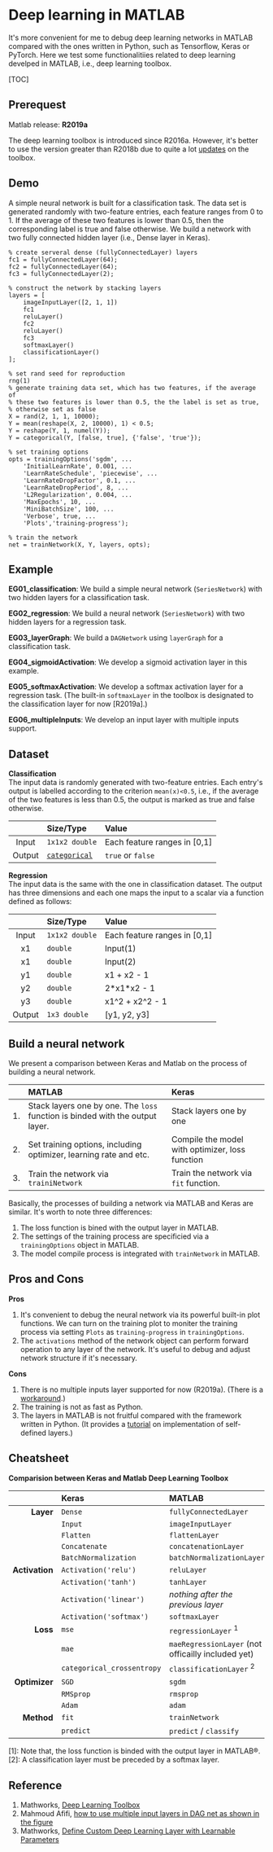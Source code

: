 # Deep learning in MATLAB  

It's more convenient for me to debug deep learning networks in MATLAB compared with the ones written in Python, such as Tensorflow, Keras or PyTorch. Here we test some functionalitiies related to deep learning develped in MATLAB, i.e., deep learning toolbox.

[TOC]

## Prerequest

Matlab release: **R2019a**

The deep learning toolbox is introduced since R2016a. However, it's better to use the version greater than R2018b due to quite a lot [updates](https://ww2.mathworks.cn/help/deeplearning/release-notes.html) on the toolbox.

## Demo

A simple neural network is built for a classification task. The data set is generated randomly with two-feature entries, each feature ranges from 0 to 1. If the average of these two features is lower than 0.5, then the corresponding label is true and false otherwise. We build a network with two fully connected hidden layer (i.e., Dense layer in Keras).

```
% create serveral dense (fullyConnectedLayer) layers
fc1 = fullyConnectedLayer(64);
fc2 = fullyConnectedLayer(64);
fc3 = fullyConnectedLayer(2);

% construct the network by stacking layers
layers = [
    imageInputLayer([2, 1, 1])
    fc1
    reluLayer()
    fc2
    reluLayer()
    fc3
    softmaxLayer()
    classificationLayer()
];

% set rand seed for reproduction
rng(1)
% generate training data set, which has two features, if the average of
% these two features is lower than 0.5, the the label is set as true,
% otherwise set as false
X = rand(2, 1, 1, 10000);
Y = mean(reshape(X, 2, 10000), 1) < 0.5;
Y = reshape(Y, 1, numel(Y));
Y = categorical(Y, [false, true], {'false', 'true'});

% set training options
opts = trainingOptions('sgdm', ...
    'InitialLearnRate', 0.001, ...
    'LearnRateSchedule', 'piecewise', ...
    'LearnRateDropFactor', 0.1, ...
    'LearnRateDropPeriod', 8, ...
    'L2Regularization', 0.004, ...
    'MaxEpochs', 10, ...
    'MiniBatchSize', 100, ...
    'Verbose', true, ...
    'Plots','training-progress');

% train the network
net = trainNetwork(X, Y, layers, opts);
```

## Example

**EG01_classification**: We build a simple neural network (`SeriesNetwork`) with two hidden layers for a classification task.  

**EG02_regression**: We build a neural network (`SeriesNetwork`) with two hidden layers for a regression task.  

**EG03_layerGraph**: We build a `DAGNetwork` using `layerGraph` for a classification task.  

**EG04_sigmoidActivation**: We develop a sigmoid activation layer in this example.  

**EG05_softmaxActivation**: We develop a softmax activation layer for a regression task. (The built-in `softmaxLayer` in the toolbox is designated to the classification layer for now [R2019a].) 

**EG06_multipleInputs**: We develop an input layer with multiple inputs support.  

## Dataset

**Classification**  
The input data is randomly generated with two-feature entries. Each entry's output is labelled according to the criterion `mean(x)<0.5`, i.e., if the average of the two features is less than 0.5, the output is marked as true and false otherwise.  

|		|Size/Type	|Value	|
|:-----:|:--------	|:------|
|	Input 	| `1x1x2 double` | Each feature ranges in [0,1] |
|	Output  | [`categorical`](https://www.mathworks.com/help/matlab/ref/categorical.html)  | `true` or `false` |

**Regression**  
The input data is the same with the one in classification dataset. The output has three dimensions and each one maps the input to a scalar via a function defined as follows:  

|		|Size/Type	|Value	|
|:-----:|:--------	|:------|
|	Input 	| `1x1x2 double` | Each feature ranges in [0,1] |
|	x1      | `double` 		 | Input(1) |
|	x1      | `double` 		 | Input(2) |
|	y1 	    | `double`		 | x1 + x2 - 1 |
|	y2 		| `double` 		 | 2\*x1\*x2 - 1|
|	y3 		| `double`		 | x1^2 + x2^2 - 1|
|   Output  | `1x3 double`   | [y1, y2, y3] |

## Build a neural network

We present a comparison between Keras and Matlab on the process of building a neural network.

|		|MATLAB 		|Keras |
|------:|:--------------|:-----|
|1.		| Stack layers one by one. The `loss` function is binded with the output layer. | Stack layers one by one |
|2. 	| Set training options, including optimizer, learning rate and etc. | Compile the model with optimizer, loss function |
|3. 	| Train the network via `trainiNetwork` | Train the network via `fit` function. |

Basically, the processes of building a network via MATLAB and Keras are similar. It's worth to note three differences:  
1. The loss function is bined with the output layer in MATLAB.  
2. The settings of the training process are specificied via a `trainingOptions` object in MATLAB.  
3. The model compile process is integrated with `trainNetwork` in MATLAB.  

## Pros and Cons

**Pros**  
1. It's convenient to debug the neural network via its powerful built-in plot functions. We can turn on the training plot to moniter the training process via setting `Plots` as `training-progress` in `trainingOptions`.  
2. The `activations` method of the network object can perform forward operation to any layer of the network. It's useful to debug and adjust network structure if it's necessary.  

**Cons**  
1. There is no multiple inputs layer supported for now (R2019a). (There is a [workaround](https://www.mathworks.com/matlabcentral/answers/369328-how-to-use-multiple-input-layers-in-dag-net-as-shown-in-the-figure#comment_700234).)  
2. The training is not as fast as Python.  
3. The layers in MATLAB is not fruitful compared with the framework written in Python. (It provides a [tutorial](https://www.mathworks.com/help/deeplearning/ug/define-custom-deep-learning-layer.html) on implementation of self-defined layers.)  

## Cheatsheet

**Comparision between Keras and Matlab Deep Learning Toolbox**

|		|Keras		|MATLAB 	|
|-------:|:-----------|:-----------|
|**Layer**|`Dense`  |`fullyConnectedLayer`|
|		  |`Input`	|`imageInputLayer` |
|		  |`Flatten`|`flattenLayer` |
|		  |`Concatenate`|`concatenationLayer`|
|		  |`BatchNormalization`|`batchNormalizationLayer`|
|**Activation**|`Activation('relu')`|`reluLayer`|
|	      |`Activation('tanh')`|`tanhLayer`|
|		  |`Activation('linear')`|*nothing after the previous layer*|
|         |`Activation('softmax')`| `softmaxLayer` |
|**Loss** |`mse` | `regressionLayer` <sup>1</sup>|
|		  |`mae` | `maeRegressionLayer` (not officailly included yet) |
| 	 	  |`categorical_crossentropy` | `classificationLayer` <sup>2</sup> |
|**Optimizer**|`SGD` | `sgdm` |
|             |`RMSprop` | `rmsprop` |
|             |`Adam` | `adam` |
|**Method**|`fit`	| `trainNetwork` |
|          |`predict` | `predict` / `classify` |

[1]: Note that, the loss function is binded with the output layer in MATLAB&reg;.  
[2]: A classification layer must be preceded by a softmax layer.

## Reference

1. Mathworks, [Deep Learning Toolbox](https://www.mathworks.com/help/deeplearning/index.html)  
2. Mahmoud Afifi, [how to use multiple input layers in DAG net as shown in the figure](https://www.mathworks.com/matlabcentral/answers/369328-how-to-use-multiple-input-layers-in-dag-net-as-shown-in-the-figure#comment_700234)  
3. Mathworks, [Define Custom Deep Learning Layer with Learnable Parameters](https://www.mathworks.com/help/deeplearning/ug/define-custom-deep-learning-layer.html)  